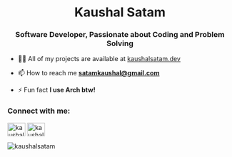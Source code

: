 <h1 align="center">Kaushal Satam</h1>
<h3 align="center">Software Developer, Passionate about Coding and Problem Solving</h3>

- 👨‍💻 All of my projects are available at [kaushalsatam.dev](kaushalsatam.dev)

- 📫 How to reach me **satamkaushal@gmail.com**

- ⚡ Fun fact **I use Arch btw!**

<h3 align="left">Connect with me:</h3>
<p align="left">
<a href="https://linkedin.com/in/kaushalsatam" target="blank"><img align="center" src="https://raw.githubusercontent.com/rahuldkjain/github-profile-readme-generator/master/src/images/icons/Social/linked-in-alt.svg" alt="kaushalsatam" height="30" width="40" /></a>
<a href="https://www.leetcode.com/kaushalsatam" target="blank"><img align="center" src="https://raw.githubusercontent.com/rahuldkjain/github-profile-readme-generator/master/src/images/icons/Social/leet-code.svg" alt="kaushalsatam" height="30" width="40" /></a>
</p>

<p><img align="center" src="https://github-readme-stats.vercel.app/api/top-langs?username=kaushalsatam&show_icons=true&locale=en&layout=compact" alt="kaushalsatam" /></p>

